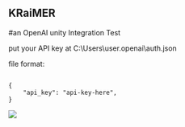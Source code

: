 ## KRaiMER
#an OpenAI unity Integration Test


put your API key at C:\Users\user\.openai\auth.json

file format:	

```

{
    "api_key": "api-key-here",
}

```

![](https://github.com/LilDenDen/KRaiMER/blob/main/GitResources/danny.gif)